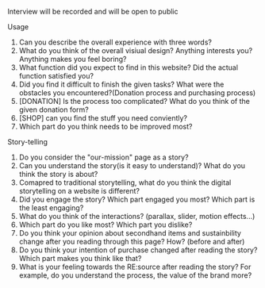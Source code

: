 Interview will be recorded and will be open to public

Usage

1. Can you describe the overall experience with three words?
2. What do you think of the overall visiual design? Anything interests you? Anything makes you feel boring?
3. What function did you expect to find in this website? Did the actual function satisfied you?
4. Did you find it difficult to finish the given tasks? What were the obstacles you encountered?(Donation process and purchasing process)
5. [DONATION] Is the process too complicated? What do you think of the given donation form?
6. [SHOP] can you find the stuff you need conviently?
7. Which part do you think needs to be improved most?

Story-telling

1. Do you consider the "our-mission" page as a story?
2. Can you understand the story(is it easy to understand)? What do you think the story is about?
3. Comapred to traditional storytelling, what do you think the digital storytelling on a website is different?
4. Did you engage the story? Which part engaged you most? Which part is the least engaging?
5. What do you think of the interactions? (parallax, slider, motion effects...)
6. Which part do you like most? Which part you dislike?
7. Do you think your opinion about secondhand items and sustainbility change after you reading through this page? How? (before and after)
8. Do you think your intention of purchase changed after reading the story? Which part makes you think like that?
9. What is your feeling towards the RE:source after reading the story? For example, do you understand the process, the value of the brand more?
